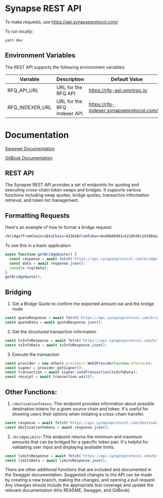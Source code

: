 # Synapse REST API
To make requests, use https://api.synapseprotocol.com/

To run locally:
```bash
yarn dev
```

## Environment Variables

The REST API supports the following environment variables:

| Variable | Description | Default Value |
|----------|-------------|---------------|
| RFQ_API_URL | URL for the RFQ API | https://rfq-api.omnirpc.io |
| RFQ_INDEXER_URL | URL for the RFQ Indexer API | https://rfq-indexer.synapseprotocol.com/api |

# Documentation
[Swagger Documentation](https://api.synapseprotocol.com/api-docs/)

[GitBook Documentation](https://docs.synapseprotocol.com/developers/rest-api)

## REST API
The Synapse REST API provides a set of endpoints for quoting and executing cross-chain token swaps and bridges. It supports various functions including swap quotes, bridge quotes, transaction information retrieval, and token list management.

## Formatting Requests
Here's an example of how to format a bridge request:

```bash
/bridge?fromChain=1&toChain=42161&fromToken=0xA0b86991c6218b36c1d19D4a2e9Eb0cE3606eB48&toToken=0xaf88d065e77c8cC2239327C5EDb3A432268e5831&amount=100
```

To use this in a basic application:

```javascript
async function getBridgeQuote() {
  const response = await fetch('https://api.synapseprotocol.com/bridge?fromChain=1&toChain=42161&fromToken=0xA0b86991c6218b36c1d19D4a2e9Eb0cE3606eB48&toToken=0xaf88d065e77c8cC2239327C5EDb3A432268e5831&amount=100');
  const data = await response.json();
  console.log(data);
}
getBridgeQuote();
```


## Bridging

1. Get a Bridge Quote to confirm the expected amount out and the bridge route

```javascript
const quoteResponse = await fetch('https://api.synapseprotocol.com/bridge?fromChain=1&toChain=42161&fromToken=0xA0b86991c6218b36c1d19D4a2e9Eb0cE3606eB48&toToken=0xaf88d065e77c8cC2239327C5EDb3A432268e5831&amount=100');
const quoteData = await quoteResponse.json();
```

2. Get the structured transaction information

```javascript
const txInfoResponse = await fetch('https://api.synapseprotocol.com/bridgeTxInfo?fromChain=1&toChain=42161&fromToken=0xA0b86991c6218b36c1d19D4a2e9Eb0cE3606eB48&toToken=0xaf88d065e77c8cC2239327C5EDb3A432268e5831&amount=100&destAddress=0xcc78d2f004c9de9694ff6a9bbdee4793d30f3842');
const txInfoData = await txInfoResponse.json();
```

3. Execute the transaction

```javascript
const provider = new ethers.providers.Web3Provider(window.ethereum);
const signer = provider.getSigner();
const transaction = await signer.sendTransaction(txInfoData);
const receipt = await transaction.wait();
```

## Other Functions:
1. `/destinationTokens`: This endpoint provides information about possible destination tokens for a given source chain and token. It's useful for showing users their options when initiating a cross-chain transfer.

```javascript
const response = await fetch('https://api.synapseprotocol.com/destinationTokens?fromChain=1&fromToken=0xA0b86991c6218b36c1d19D4a2e9Eb0cE3606eB48');
const destinationTokens = await response.json();
```

2. `/bridgeLimits`: This endpoint returns the minimum and maximum amounts that can be bridged for a specific token pair. It's helpful for validating user input and displaying available limits.

```javascript
const limitsResponse = await fetch('https://api.synapseprotocol.com/bridgeLimits?fromChain=1&toChain=42161&fromToken=0xA0b86991c6218b36c1d19D4a2e9Eb0cE3606eB48&toToken=0xaf88d065e77c8cC2239327C5EDb3A432268e5831');
const limitsData = await limitsResponse.json();
```

There are other additional functions that are included and documented in the Swagger documentation. Suggested changes to the API can be made by creating a new branch, making the changes, and opening a pull request. Any changes should include the appropriate test coverage and update the relevant documentation (this README, Swagger, and GitBook).
